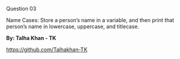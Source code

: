 Question 03

Name Cases: Store a person’s name in a variable, and then print that person’s name in lowercase, uppercase, and titlecase.

**By: Talha Khan - TK**

https://github.com/Talhakhan-TK